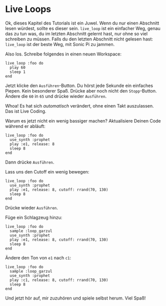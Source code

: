 # Live Loops

Ok, dieses Kapitel des Tutorials ist ein Juwel. Wenn du nur einen Abschnitt lesen würdest, sollte es dieser sein. `live_loop` ist ein einfacher Weg, genau das zu tun was, du im letzten Abschnitt gelernt hast, nur ohne so viel schreiben zu müssen. Falls du den letzten Abschnitt nicht gelesen hast: `live_loop` ist der beste Weg, mit Sonic Pi zu jammen.

Also los. Schreibe folgendes in einen neuen Workspace:

```
live_loop :foo do
  play 60
  sleep 1
end
```

Jetzt klicke den `Ausführen`-Button. Du hörst jede Sekunde ein einfaches Piepen. Kein besonderer Spaß. Drücke aber noch nicht den `Stopp`-Button. Ändere die `60` in `65` und drücke wieder `Ausführen`.

Whoa! Es hat sich *automatisch* verändert, ohne einen Takt auszulassen. Das ist Live Coding.

Warum es jetzt nicht ein wenig bassiger machen? Aktualisiere Deinen Code während er abläuft:

```
live_loop :foo do
  use_synth :prophet
  play :e1, release: 8
  sleep 8
end
```

Dann drücke `Ausführen`.

Lass uns den Cutoff ein wenig bewegen:

```
live_loop :foo do
  use_synth :prophet
  play :e1, release: 8, cutoff: rrand(70, 130)
  sleep 8
end
```

Drücke wieder `Ausführen`.

Füge ein Schlagzeug hinzu:

```
live_loop :foo do
  sample :loop_garzul
  use_synth :prophet
  play :e1, release: 8, cutoff: rrand(70, 130)
  sleep 8
end
```

Ändere den Ton von `e1` nach `c1`:

```
live_loop :foo do
  sample :loop_garzul
  use_synth :prophet
  play :c1, release: 8, cutoff: rrand(70, 130)
  sleep 8
end
```
Und jetzt hör auf, mir zuzuhören und spiele selbst herum. Viel Spaß!


